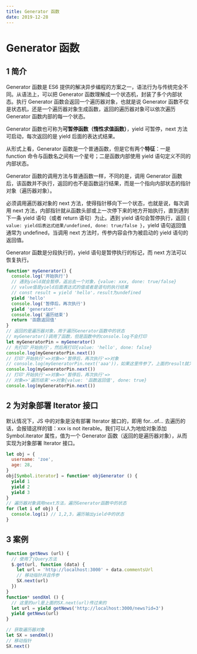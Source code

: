 ```yaml
---
title: Generator 函数
date: 2019-12-28
---
```


# Generator 函数

## 1 简介

Generator 函数是 ES6 提供的解决异步编程的方案之一，语法行为与传统完全不同。从语法上，可以把 Generator 函数理解成一个状态机，封装了多个内部状态。执行 Generator 函数会返回一个遍历器对象，也就是说 Generator 函数不仅是状态机，还是一个遍历器对象生成函数，返回的遍历器对象可以依次遍历 Generator 函数内部的每一个状态。

Generator 函数也可称为**可暂停函数（惰性求值函数）**，yield 可暂停，next 方法可启动，每次返回的是 yield 后面的表达式结果。

从形式上看，Generator 函数是一个普通函数，但是它有两个**特征**：一是 function 命令与函数名之间有一个星号；二是函数内部使用 yield 语句定义不同的内部状态。

Generator 函数的调用方法与普通函数一样，不同的是，调用 Generator 函数后，该函数并不执行，返回的也不是函数运行结果，而是一个指向内部状态的指针对象（遍历器对象）。

必须调用遍历器对象的 next 方法，使得指针移向下一个状态，也就是说，每次调用 next 方法，内部指针就从函数头部或上一次停下来的地方开始执行，直到遇到下一条 yield 语句（或者 return 语句）为止。遇到 yield 语句会暂停执行，返回 `{ value: yield后表达式结果/undefined, done: true/false }`，yield 语句返回值通常为 undefined，当调用 next 方法时，传参内容会作为被启动的 yield 语句的返回值。

Generator 函数是分段执行的，yield 语句是暂停执行的标记，而 next 方法可以恢复执行。

```js
function* myGenerator() {
  console.log('开始执行')
  // 遇到yield就会暂停，返出去一个对象，{value: xxx, done: true/false}
  // value值是yield后面表达式的值或者是语句的执行结果
  // const result = yield 'hello'，result为undefined
  yield 'hello'
  console.log('暂停后，再次执行')
  yield 'generator'
  console.log('遍历结束')
  return '函数返回值'
}
// 返回的是遍历器对象，用于遍历Generator函数中的状态
// myGenerator()调用了函数，但是函数中的console.log不会打印
let myGeneratorPin = myGenerator()
// 先打印'开始执行'，然后再打印{value: 'hello', done: false}
console.log(myGeneratorPin.next())
// 打印'开始执行'=>对象=>'暂停后，再次执行'=>对象
// console.log(myGeneratorPin.next('aaa'))，如果这里传参了，上面的result就为'aaa'
console.log(myGeneratorPin.next())
// 打印'开始执行'=>对象=>'暂停后，再次执行'=>
// 对象=>'遍历结束'=>对象{value: '函数返回值', done: true}
console.log(myGeneratorPin.next())
```

## 2 为对象部署 Iterator 接口

默认情况下，JS 中的对象是没有部署 Iterator 接口的，即用 for...of... 去遍历的话，会报错这样的错：xxx is not iterable。我们可以人为地给对象添加 Symbol.iterator 属性，值为一个 Generator 函数（返回的是遍历器对象），从而实现为对象部署 Iterator 接口。

```javascript
let obj = {
  username: 'zoe',
  age: 28,
}
obj[Symbol.iterator] = function* objGenerator () {
  yield 1
  yield 2
  yield 3
}
// 遍历器对象调用next方法，遍历Generator函数中的状态
for (let i of obj) {
  console.log(i) // 1,2,3，遍历输出yield中的状态
}
```

## 3 案例

```javascript
function getNews (url) {
  // 使用了jQuery方法
  $.get(url, function (data) {
    let url = 'http://localhost:3000' + data.commentsUrl
    // 移动指针并且传参
    SX.next(url)
  })
}
function* sendXml () {
  // 这里的url是上面的SX.next(url)传过来的
  let url = yield getNews('http://localhost:3000/news?id=3')
  yield getNews(url)
}

// 获取遍历器对象
let SX = sendXml()
// 移动指针
SX.next()
```

